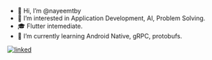 - 👋 Hi, I’m @nayeemtby
- 👀 I’m interested in Application Development, AI, Problem Solving.
- 🎓 Flutter intemediate.
- 🌱 I’m currently learning Android Native, gRPC, protobufs.


[![linked](https://user-images.githubusercontent.com/29401466/87295135-935d0f00-c526-11ea-8f5a-208be1bd116d.png)](https://www.linkedin.com/in/nayeemtby/)
<!--- - 📫 How to reach me ... --->
<!--- - 💞️ I’m looking to collaborate on ... --->

<!---
nayeemtby/nayeemtby is a ✨ special ✨ repository because its `README.md` (this file) appears on your GitHub profile.
You can click the Preview link to take a look at your changes.
--->

